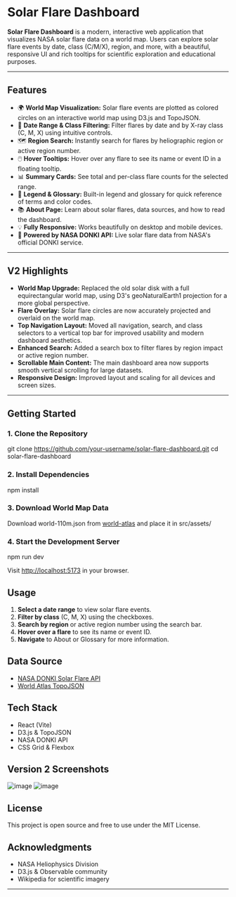 # Solar Flare Dashboard

**Solar Flare Dashboard** is a modern, interactive web application that visualizes NASA solar flare data on a world map. Users can explore solar flare events by date, class (C/M/X), region, and more, with a beautiful, responsive UI and rich tooltips for scientific exploration and educational purposes.

---

## Features

- 🌍 **World Map Visualization:** Solar flare events are plotted as colored circles on an interactive world map using D3.js and TopoJSON.
- 🔎 **Date Range & Class Filtering:** Filter flares by date and by X-ray class (C, M, X) using intuitive controls.
- 🗺️ **Region Search:** Instantly search for flares by heliographic region or active region number.
- 🖱️ **Hover Tooltips:** Hover over any flare to see its name or event ID in a floating tooltip.
- 📊 **Summary Cards:** See total and per-class flare counts for the selected range.
- 🧭 **Legend & Glossary:** Built-in legend and glossary for quick reference of terms and color codes.
- 📚 **About Page:** Learn about solar flares, data sources, and how to read the dashboard.
- 💡 **Fully Responsive:** Works beautifully on desktop and mobile devices.
- 🚀 **Powered by NASA DONKI API:** Live solar flare data from NASA's official DONKI service.

---

## V2 Highlights

- **World Map Upgrade:** Replaced the old solar disk with a full equirectangular world map, using D3's geoNaturalEarth1 projection for a more global perspective.
- **Flare Overlay:** Solar flare circles are now accurately projected and overlaid on the world map.
- **Top Navigation Layout:** Moved all navigation, search, and class selectors to a vertical top bar for improved usability and modern dashboard aesthetics.
- **Enhanced Search:** Added a search box to filter flares by region impact or active region number.
- **Scrollable Main Content:** The main dashboard area now supports smooth vertical scrolling for large datasets.
- **Responsive Design:** Improved layout and scaling for all devices and screen sizes.

---

## Getting Started

### 1. Clone the Repository


git clone https://github.com/your-username/solar-flare-dashboard.git
cd solar-flare-dashboard


### 2. Install Dependencies


npm install


### 3. Download World Map Data

Download world-110m.json from [world-atlas](https://unpkg.com/world-atlas@2.0.2/world/110m.json) and place it in src/assets/

### 4. Start the Development Server

npm run dev


Visit [http://localhost:5173](http://localhost:5173) in your browser.



## Usage

1. **Select a date range** to view solar flare events.
2. **Filter by class** (C, M, X) using the checkboxes.
3. **Search by region** or active region number using the search bar.
4. **Hover over a flare** to see its name or event ID.
5. **Navigate** to About or Glossary for more information.



## Data Source

- [NASA DONKI Solar Flare API](https://kauai.ccmc.gsfc.nasa.gov/DONKI/WS/get/FLR)
- [World Atlas TopoJSON](https://unpkg.com/world-atlas@2.0.2/world/110m.json)



## Tech Stack

- React (Vite)
- D3.js & TopoJSON
- NASA DONKI API
- CSS Grid & Flexbox



## Version 2 Screenshots

![image](https://github.com/user-attachments/assets/d6457d73-61f5-4909-bf8a-def40552ce63)
![image](https://github.com/user-attachments/assets/cf7a6c65-2470-4f08-8d68-b4e82141acfa)




## License

This project is open source and free to use under the MIT License.



## Acknowledgments

- NASA Heliophysics Division
- D3.js & Observable community
- Wikipedia for scientific imagery

---
```
